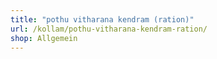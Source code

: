 ```yaml
---
title: "pothu vitharana kendram (ration)"
url: /kollam/pothu-vitharana-kendram-ration/
shop: Allgemein
---
```

